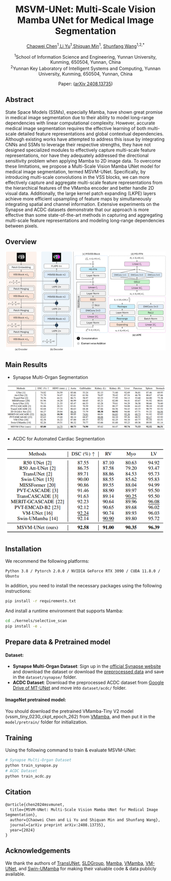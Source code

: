 <div align="center">
<h1>MSVM-UNet: Multi-Scale Vision Mamba UNet for Medical Image Segmentation</h1>

[Chaowei Chen](mailto:chishengchen@stu.ynu.edu.cn)<sup>1</sup>,[Li Yu](mailto:yuli0501@163.com)<sup>1</sup>,[Shiquan Min](mailto:minshiquan@mail.ynu.edu.cn)<sup>1</sup>, [Shunfang Wang](mailto:sfwang_66@ynu.edu.cn)<sup>1,2,*</sup>

<div><sup>1</sup>School of Information Science and Engineering, Yunnan University, Kunming, 650504, Yunnan, China</div>
<div><sup>2</sup>Yunnan Key Laboratory of Intelligent Systems and Computing, Yunnan University, Kunming, 650504, Yunnan, China</div>

Paper: ([arXiv 2408.13735](https://arxiv.org/abs/2408.13735))

</div>

## Abstract

State Space Models (SSMs), especially Mamba, have shown great promise in medical image segmentation due to their ability to model long-range dependencies with linear computational complexity. However, accurate medical image segmentation requires the effective learning of both multi-scale detailed feature representations and global contextual dependencies. Although existing works have attempted to address this issue by integrating CNNs and SSMs to leverage their respective strengths, they have not designed specialized modules to effectively capture multi-scale feature representations, nor have they adequately addressed the directional sensitivity problem when applying Mamba to 2D image data. To overcome these limitations, we propose a Multi-Scale Vision Mamba UNet model for medical image segmentation, termed MSVM-UNet. Specifically, by introducing multi-scale convolutions in the VSS blocks, we can more effectively capture and aggregate multi-scale feature representations from the hierarchical features of the VMamba encoder and better handle 2D visual data. Additionally, the large kernel patch expanding (LKPE) layers achieve more efficient upsampling of feature maps by simultaneously integrating spatial and channel information. Extensive experiments on the Synapse and ACDC datasets demonstrate that our approach is more effective than some state-of-the-art methods in capturing and aggregating multi-scale feature representations and modeling long-range dependencies between pixels.

## Overview

<img src="./assets/overall.png" alt="overall"  />

## Main Results

- Synapse Multi-Organ Segmentation

![image-20240825134505994](./assets/image-20240825134505994.png)

- ACDC for Automated Cardiac Segmentation

![image-20240825134539739](./assets/image-20240825134539739.png)

## Installation

We recommend the following platforms: 

```
Python 3.8 / Pytorch 2.0.0 / NVIDIA GeForce RTX 3090 / CUDA 11.8.0 / Ubuntu
```

In addition, you need to install the necessary packages using the following instructions:

```bash
pip install -r requirements.txt
```

And install a runtime environment that supports Mamba:

```bash
cd ./kernels/selective_scan
pip install -e .
```

## Prepare data & Pretrained model

#### Dataset:

- **Synapse Multi-Organ Dataset**: Sign up in the [official Synapse website](https://www.synapse.org/#!Synapse:syn3193805/wiki/89480) and download the dataset or download the [preprocessed data](https://drive.google.com/file/d/1tGqMx-E4QZpSg2HQbVq5W3KSTHSG0hjK/view?usp=share_link) and save in the `dataset/synapse/` folder.
- **ACDC Dataset**: Download the preprocessed ACDC dataset from [Google Drive of MT-UNet](https://drive.google.com/file/d/13qYHNIWTIBzwyFgScORL2RFd002vrPF2/view) and move into `dataset/acdc/` folder.

#### ImageNet pretrained model:

You should download the pretrained VMamba-Tiny V2 model (vssm_tiny_0230_ckpt_epoch_262) from [VMamba](https://github.com/MzeroMiko/VMamba/releases/download/%23v2cls/vssm_tiny_0230_ckpt_epoch_262.pth), and then put it in the `model/pretrain/` folder for initialization.

## Training

Using the following command to train & evaluate MSVM-UNet:

```python
# Synapse Multi-Organ Dataset
python train_synapse.py
# ACDC Dataset
python train_acdc.py
```

## Citation

```
@article{chen2024msvmunet,
  title={MSVM-UNet: Multi-Scale Vision Mamba UNet for Medical Image Segmentation}, 
  author={Chaowei Chen and Li Yu and Shiquan Min and Shunfang Wang},
  journal={arXiv preprint arXiv:2408.13735},
  year={2024}
}
```

## Acknowledgements

We thank the authors of [TransUNet](https://github.com/Beckschen/TransUNet), [SLDGroup](https://github.com/SLDGroup), [Mamba](https://github.com/state-spaces/mamba), [VMamba](https://github.com/MzeroMiko/VMamba), [VM-UNet](https://github.com/JCruan519/VM-UNet), and [Swin-UMamba](https://github.com/JiarunLiu/Swin-UMamba) for making their valuable code & data publicly available.
